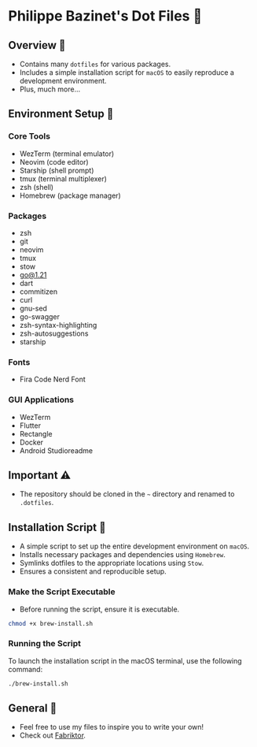 # Philippe Bazinet's Dot Files 🔨

## Overview 📒

- Contains many `dotfiles` for various packages.
- Includes a simple installation script for `macOS`
  to easily reproduce a development environment.
- Plus, much more...

## Environment Setup 🔧

### Core Tools
- WezTerm (terminal emulator)
- Neovim (code editor)
- Starship (shell prompt)
- tmux (terminal multiplexer)
- zsh (shell)
- Homebrew (package manager)

### Packages
- zsh
- git
- neovim
- tmux
- stow
- go@1.21
- dart
- commitizen
- curl
- gnu-sed
- go-swagger
- zsh-syntax-highlighting
- zsh-autosuggestions
- starship

### Fonts
- Fira Code Nerd Font

### GUI Applications
- WezTerm
- Flutter
- Rectangle
- Docker
- Android Studioreadme

## Important ⚠️

- The repository should be cloned in the `~` directory and renamed to `.dotfiles`.

## Installation Script 📜

- A simple script to set up the entire development environment on `macOS`.
- Installs necessary packages and dependencies using `Homebrew`.
- Symlinks dotfiles to the appropriate locations using `Stow`.
- Ensures a consistent and reproducible setup.

### Make the Script Executable

- Before running the script, ensure it is executable.

```bash
chmod +x brew-install.sh
```

### Running the Script

To launch the installation script in the macOS terminal, use the following command:

```bash
./brew-install.sh
```

## General 💬

- Feel free to use my files to inspire you to write your own!
- Check out [Fabriktor](https://fabriktor.com).
